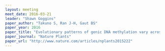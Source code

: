 ```yaml
---
layout: meeting
meet_date: 2016-03-21
leader: "Shawn Goggins"
paper_author: "Takuno S, Ran J-H, Gaut BS"
paper_year: 2016
paper_title: "Evolutionary patterns of genic DNA methylation vary across land plants"
paper_journal: "Nature Plants"
paper_url: "http://www.nature.com/articles/nplants2015222"
---
```

